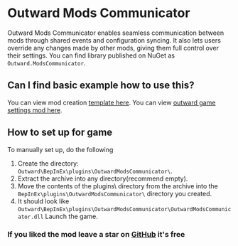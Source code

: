 # Outward Mods Communicator

Outward Mods Communicator enables seamless communication between mods through shared events and configuration syncing. It also lets users override any changes made by other mods, giving them full control over their settings. You can find library published on NuGet as `Outward.ModsCommunicator`.

## Can I find basic example how to use this?

You can view mod creation [template here](https://github.com/GymMed/Outward-Mod-Pack-Template).
You can view [outward game settings mod here](https://github.com/GymMed/Outward-Game-Settings).

## How to set up for game

To manually set up, do the following

1. Create the directory: `Outward\BepInEx\plugins\OutwardModsCommunicator\`.
2. Extract the archive into any directory(recommend empty).
3. Move the contents of the plugins\ directory from the archive into the `BepInEx\plugins\OutwardModsCommunicator\` directory you created.
4. It should look like `Outward\BepInEx\plugins\OutwardModsCommunicator\OutwardModsCommunicator.dll`
   Launch the game.

### If you liked the mod leave a star on [GitHub](https://github.com/GymMed/Outward-Mods-Communicator) it's free
